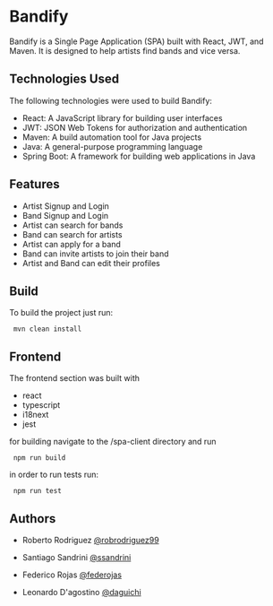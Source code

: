 
# Bandify

Bandify is a Single Page Application (SPA) built with React, JWT, and Maven. It is designed to help artists find bands and vice versa.



## Technologies Used


The following technologies were used to build Bandify:

- React: A JavaScript library for building user interfaces
- JWT: JSON Web Tokens for authorization and authentication
- Maven: A build automation tool for Java projects
- Java: A general-purpose programming language
- Spring Boot: A framework for building web applications in Java
## Features
- Artist Signup and Login
- Band Signup and Login
- Artist can search for bands
- Band can search for artists
- Artist can apply for a band
- Band can invite artists to join their band
- Artist and Band can edit their profiles

## Build

To build the project just run:

```http
 mvn clean install
```



## Frontend
The frontend section was built with
- react
- typescript
- i18next
- jest 

for building navigate to the /spa-client directory and run

```http
 npm run build
```

in order to run tests run:

```http
 npm run test
```
## Authors

- Roberto Rodriguez [@robrodriguez99](https://github.com/robrodriguez99)

- Santiago Sandrini [@ssandrini](https://github.com/ssandrini)

- Federico Rojas [@federojas](https://github.com/federojas)

- Leonardo D'agostino [@daguichi](https://github.com/daguichi)